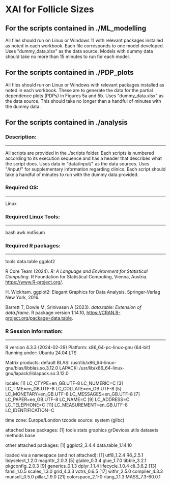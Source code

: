 # XAI for Follicle Sizes

## For the scripts contained in ./ML_modelling

All files should run on Linux or Windows 11 with relevant packages installed as noted in each workbook. Each file corresponds to one model developed. Uses "dummy_data.xlsx" as the data source. Models with dummy data should take no more than 15 minutes to run for each model.

## For the scripts contained in ./PDP_plots

All files should run on Linux or Windows with relevant packages installed as noted in each workbook. These are to generate the data for the partial dependence plots (PDPs) in Figures 5a and 5b. Uses "dummy_data.xlsx" as the data source. This should take no longer than a handful of minutes with the dummy data.

## For the scripts contained in ./analysis
### Description:
-----------

All scripts are provided in the ./scripts folder. Each scripts is numbered
according to its execution sequence and has a header that describes what the
script does. Uses data in "data/input/" as the data sources. Uses "/input/" for supplementary information regarding clinics. Each script should take a handful of minutes to run with the dummy data provided.


### Required OS:
-----------

Linux


### Required Linux Tools:
--------------------

bash
awk
md5sum


### Required R packages:
-------------------

tools
data.table
ggplot2

  R Core Team (2024). _R: A Language and Environment for Statistical
  Computing_. R Foundation for Statistical Computing, Vienna, Austria.
  <https://www.R-project.org/>.
  
  H. Wickham. ggplot2: Elegant Graphics for Data Analysis.
  Springer-Verlag New York, 2016.

  Barrett T, Dowle M, Srinivasan A (2023). _data.table: Extension of
  data.frame_. R package version 1.14.10,
  <https://CRAN.R-project.org/package=data.table>.

### R Session Information:
---------------------

R version 4.3.3 (2024-02-29)
Platform: x86_64-pc-linux-gnu (64-bit)
Running under: Ubuntu 24.04 LTS

Matrix products: default
BLAS:   /usr/lib/x86_64-linux-gnu/blas/libblas.so.3.12.0
LAPACK: /usr/lib/x86_64-linux-gnu/lapack/liblapack.so.3.12.0

locale:
 [1] LC_CTYPE=en_GB.UTF-8       LC_NUMERIC=C
 [3] LC_TIME=en_GB.UTF-8        LC_COLLATE=en_GB.UTF-8
 [5] LC_MONETARY=en_GB.UTF-8    LC_MESSAGES=en_GB.UTF-8
 [7] LC_PAPER=en_GB.UTF-8       LC_NAME=C
 [9] LC_ADDRESS=C               LC_TELEPHONE=C
[11] LC_MEASUREMENT=en_GB.UTF-8 LC_IDENTIFICATION=C

time zone: Europe/London
tzcode source: system (glibc)

attached base packages:
[1] tools     stats     graphics  grDevices utils     datasets  methods   base

other attached packages:
[1] ggplot2_3.4.4      data.table_1.14.10

loaded via a namespace (and not attached):
 [1] utf8_1.2.4       R6_2.5.1         tidyselect_1.2.0 magrittr_2.0.3
 [5] gtable_0.3.4     glue_1.7.0       tibble_3.2.1     pkgconfig_2.0.3
 [9] generics_0.1.3   dplyr_1.1.4      lifecycle_1.0.4  cli_3.6.2
[13] fansi_1.0.5      scales_1.3.0     grid_4.3.3       vctrs_0.6.5
[17] withr_2.5.0      compiler_4.3.3   munsell_0.5.0    pillar_1.9.0
[21] colorspace_2.1-0 rlang_1.1.3      MASS_7.3-60.0.1
